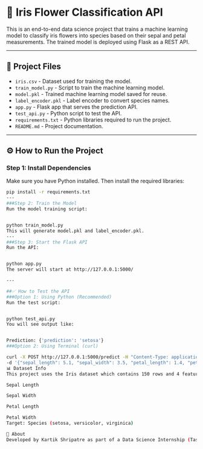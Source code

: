 # 🌸 Iris Flower Classification API

This is an end-to-end data science project that trains a machine learning model to classify iris flowers into species based on their sepal and petal measurements. The trained model is deployed using Flask as a REST API.

---

## 📁 Project Files

- `iris.csv` - Dataset used for training the model.
- `train_model.py` - Script to train the machine learning model.
- `model.pkl` - Trained machine learning model saved for reuse.
- `label_encoder.pkl` - Label encoder to convert species names.
- `app.py` - Flask app that serves the prediction API.
- `test_api.py` - Python script to test the API.
- `requirements.txt` - Python libraries required to run the project.
- `README.md` - Project documentation.

---

## ⚙️ How to Run the Project

### Step 1: Install Dependencies
Make sure you have Python installed. Then install the required libraries:

```bash
pip install -r requirements.txt
---
###Step 2: Train the Model
Run the model training script:


python train_model.py
This will generate model.pkl and label_encoder.pkl.
---
###Step 3: Start the Flask API
Run the API:


python app.py
The server will start at http://127.0.0.1:5000/

---

##✅ How to Test the API
###Option 1: Using Python (Recommended)
Run the test script:


python test_api.py
You will see output like:


Prediction: {'prediction': 'setosa'}
###Option 2: Using Terminal (curl)

curl -X POST http://127.0.0.1:5000/predict -H "Content-Type: application/json" \
-d '{"sepal_length": 5.1, "sepal_width": 3.5, "petal_length": 1.4, "petal_width": 0.2}'
📊 Dataset Info
This project uses the Iris dataset which contains 150 rows and 4 features:

Sepal Length

Sepal Width

Petal Length

Petal Width
Target: Species (setosa, versicolor, virginica)

🙋 About
Developed by Kartik Shripatre as part of a Data Science Internship (Task 3 - End-to-End Deployment).




